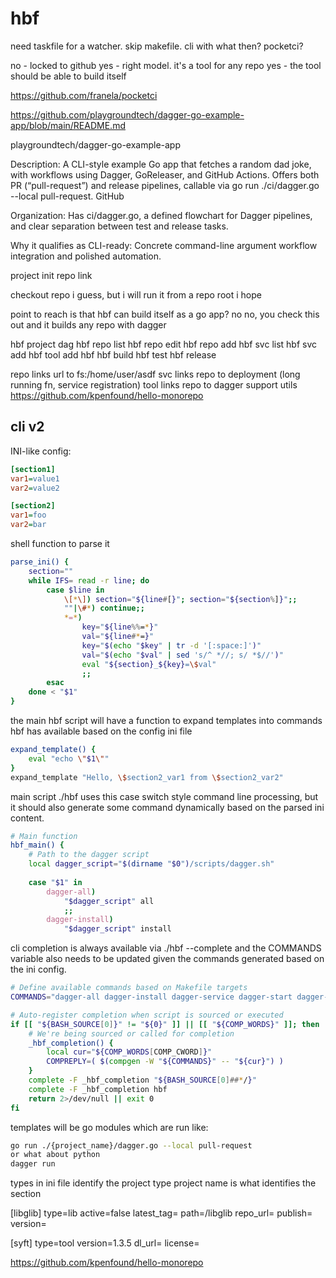 # hbf

need taskfile for a watcher. skip makefile. cli with what then? pocketci?

no - locked to github
yes - right model. it's a tool for any repo
yes - the tool should be able to build itself

https://github.com/franela/pocketci



https://github.com/playgroundtech/dagger-go-example-app/blob/main/README.md

playgroundtech/dagger-go-example-app

Description: A CLI-style example Go app that fetches a random dad joke, with
workflows using Dagger, GoReleaser, and GitHub Actions. Offers both PR
(“pull-request”) and release pipelines, callable via go run ./ci/dagger.go
--local pull-request. GitHub

Organization: Has ci/dagger.go, a defined flowchart for Dagger pipelines, and
clear separation between test and release tasks.

Why it qualifies as CLI-ready: Concrete command-line argument workflow
integration and polished automation.

project init
repo link <url> 

checkout repo i guess, but i will run it from a repo root i hope

point to reach is that hbf can build itself as a go app?
no no, you check this out and it builds any repo with dagger

hbf project dag
hbf repo list
hbf repo edit
hbf repo add
hbf svc list
hbf svc add
hbf tool add <url> <tooltype>
hbf <tooltype>
hbf build
hbf test
hbf release

repo links url to fs:/home/user/asdf
svc links repo to deployment (long running fn, service registration)
tool links repo to dagger support utils
https://github.com/kpenfound/hello-monorepo

## cli v2

INI-like config:

```ini
[section1]
var1=value1
var2=value2

[section2]
var1=foo
var2=bar
```

shell function to parse it

```sh
parse_ini() {
    section=""
    while IFS= read -r line; do
        case $line in
            \[*\]) section="${line#[}"; section="${section%]}";;
            ""|\#*) continue;;
            *=*)
                key="${line%%=*}"
                val="${line#*=}"
                key="$(echo "$key" | tr -d '[:space:]')"
                val="$(echo "$val" | sed 's/^ *//; s/ *$//')"
                eval "${section}_${key}=\$val"
                ;;
        esac
    done < "$1"
}
```

the main hbf script will have a function to expand templates into commands
hbf has available based on the config ini file

```sh
expand_template() {
    eval "echo \"$1\""
}
expand_template "Hello, \$section2_var1 from \$section2_var2"
```

main script ./hbf uses this case switch style command line processing, but it
should also generate some command dynamically based on the parsed ini content.

```sh
# Main function
hbf_main() {
    # Path to the dagger script
    local dagger_script="$(dirname "$0")/scripts/dagger.sh"
    
    case "$1" in
        dagger-all)
            "$dagger_script" all
            ;;
        dagger-install)
            "$dagger_script" install
```

cli completion is always available via ./hbf --complete and the COMMANDS
variable also needs to be updated given the commands generated based on the ini
config. 

```sh
# Define available commands based on Makefile targets
COMMANDS="dagger-all dagger-install dagger-service dagger-start dagger-stop dagger-status dagger-logs dagger-test dagger-cache-test dagger-uninstall help"

# Auto-register completion when script is sourced or executed
if [[ "${BASH_SOURCE[0]}" != "${0}" ]] || [[ "${COMP_WORDS}" ]]; then
    # We're being sourced or called for completion
    _hbf_completion() {
        local cur="${COMP_WORDS[COMP_CWORD]}"
        COMPREPLY=( $(compgen -W "${COMMANDS}" -- "${cur}") )
    }
    complete -F _hbf_completion "${BASH_SOURCE[0]##*/}"
    complete -F _hbf_completion hbf
    return 2>/dev/null || exit 0
fi
```

templates will be go modules which are run like:
```sh
go run ./{project_name}/dagger.go --local pull-request
or what about python
dagger run 
```

types in ini file identify the project type
project name is what identifies the section

[libglib]
type=lib
active=false
latest_tag=
path=<type>/libglib
repo_url=
publish=
version=

[syft]
type=tool
version=1.3.5
dl_url=
license=


https://github.com/kpenfound/hello-monorepo